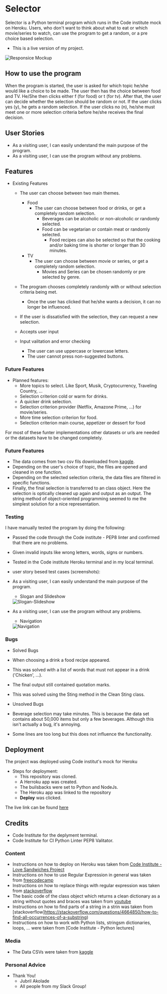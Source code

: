 # Selector

Selector is a Python terminal program which runs in the Code institute mock on Heroku.
Users, who don't want to think about what to eat or which movie/series to watch, can use the program to get a random, or a pre choice based selection.

- This is a live version of my project.
<img src="assets/images/screenshot-media-query.png" alt="Responsice Mockup">


## How to use the program

When the program is started, the user is asked for which topic he/she would like a choice to be made. The user then has the choice between food and TV. He/She then clicks either f (for food) or t (for tv). After that, the user can decide whether the selection should be random or not. If the user clicks yes (y), he gets a random selection. If the user clicks no (n), he/she must meet one or more selection criteria before he/she receives the final decision.


## User Stories

- As a visiting user, I can easily understand the main purpose of the program. 
- As a visiting user, I can use the program without any problems.


## Features 

- Existing Features

    - The user can choose between two main themes.
        - Food
            - The user can choose between food or drinks, or get a completely random selection.
                - Beverages can be alcoholic or non-alcoholic or randomly selected.
                - Food can be vegetarian or contain meat or randomly selected.
                    - Food recipes can also be selected so that the cooking and/or baking time is shorter or longer than 30 minutes.
        - TV
            - The user can choose between movie or series, or get a completely random selection.
                - Movies and Series can be chosen randomly or pre selected by genre.

    - The program chooses completely randomly with or without selection criteria being met.
        - Once the user has clicked that he/she wants a decision, it can no longer be influenced.
    - If the user is dissatisfied with the selection, they can request a new selection.
    - Accepts user input
    - Input valitation and error checking
        - The user can use uppercase or lowercase letters.
        - The user cannot press non-suggested buttons.

### Future Features

  - Planned features: 
    - More topics to select. Like Sport, Musik, Cryptocurrency, Traveling Country, ...
    - Selection criterion cold or warm for drinks.
    - A quicker drink selection.
    - Selection criterion provider (Netflix, Amazone Prime, ...) for movie/series.
    - More time selection criterion for food.
    - Selection criterion main course, appetizer or dessert for food
  
  For most of these funter implementations other datasets or urls are needed or the datasets have to be changed completely.


### Future Features

  - The data comes from two csv fils downloaded from [kaggle](https://www.kaggle.com/datasets).
  - Depending on the user's choice of topic, the files are opened and cleaned in one function.
  - Depending on the selected selection criteria, the data files are filtered in specific functions.
  - Finally, the final selection is transferred to an class object. Here the selection is optically cleaned up again and output as an output. The string method of object-oriented programming seemed to me the simplest solution for a nice representation.

### Testing

I have manually tested the program by doing the following:

 - Passed the code through the Code institute - PEP8 linter and confirmed that there are no problems.
 - Given invalid inputs like wrong letters, words, signs or numbers.
 - Tested in the Code institute Heroku terminal and in my local terminal. 

 - user story besed test cases (screenshots):

  - As a visiting user, I can easily understand the main purpose of the program. 
      - Slogan and Slideshow
      <img src="assets/images/screenshot-slogan-slideshow.png" alt="Slogan-Slideshow">

  - As a visiting user, I can use the program without any problems.
      - Navigation
      <img src="assets/images/screenshot-userstory-test-navigation.png" alt="Navigation">

### Bugs

 - Solved Bugs
  - When choosing a drink a food recipe appeared. 
   - This was solved with a list of words that must not appear in a drink ('Chicken', ...).
  - The final output still contained quotation marks.
   - This was solved using the Sting method in the Clean Sting class.

 - Unsolved Bugs
  - Beverage selection may take minutes. This is because the data set contains about 50,000 items but only a few beverages. Although this isn't actually a bug, it's annoying. 
  - Some lines are too long but this does not influence the functionality.



## Deployment

The project was deployed using Code institut's mock for Heroku
  - Steps for deployment:
    - This repository was cloned.
    - A Herroku app was created.
    - The builsbacks were set to Python and NodeJs.
    - The Heroku app was linked to the repository
    - **Deploy** was clicked.


The live link can be found [here](https://danio86.github.io/coach-finder/index.html)


## Credits 

 - Code Institute for the deplyment terminal.
 - Code Institute for CI Python Linter PEP8 Valitator.


### Content

- Instructions on how to deploy on Heroku was taken from [Code Institute - Love Sandwiches Project](https://learn.codeinstitute.net/courses/course-v1:CodeInstitute+LS101+2021_T1/courseware/293ee9d8ff3542d3b877137ed81b9a5b/e3b664e16366444c8d722c5d8340b340/)
- Instructions on how to use Regular Expression in general was taken from [freecodecamp](https://www.freecodecamp.org/learn/scientific-computing-with-python/python-for-everybody/regular-expressions)
- Instructions on how to replace things with regular expression was taken from [stackoverflow](https://stackoverflow.com/questions/50230821/regex-in-python-replace-multiple-occurrences-of-comma-between-double-quotes)
- The basic code of the class object which returns a clean dictionary as a string without quotes and braces was taken from [youtube](https://www.youtube.com/watch?v=6ihzFB5qjBo)
- Instructions on how to find parts of a string in a strin was taken from [stackoverflow]https://stackoverflow.com/questions/4664850/how-to-find-all-occurrences-of-a-substring)
- Instructions on how to work with Python lists, stringsm dictionaries, loops, ... were taken from [Code Institute - Python lectures]


### Media

- The Data CSVs were taken from [kaggle](https://www.kaggle.com/datasets)


### Personal Advice

  - Thank You!
    - Jubril Akolade
    - All people from my Slack Group!